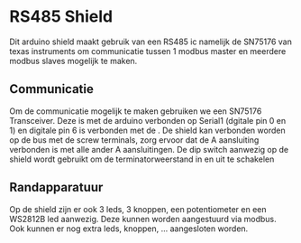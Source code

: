 # RS485 Shield

Dit arduino shield maakt gebruik van een RS485 ic namelijk de SN75176 van texas instruments om communicatie tussen 1 modbus master en meerdere modbus slaves mogelijk te maken.

## Communicatie
Om de communicatie mogelijk te maken gebruiken we een SN75176 Transceiver. Deze is met de arduino verbonden op Serial1 (dgitale pin 0 en 1) en digitale pin 6 is verbonden met de  . De shield kan verbonden worden op de bus met de screw terminals, zorg ervoor dat de A aansluiting verbonden is met alle ander A aansluitingen. De dip switch aanwezig op de shield wordt gebruikt om de terminatorweerstand in en uit te schakelen

## Randapparatuur
Op de shield zijn er ook 3 leds, 3 knoppen, een potentiometer en een WS2812B led aanwezig. Deze kunnen worden aangestuurd via modbus. Ook kunnen er nog extra leds, knoppen, ... aangesloten worden.
